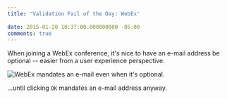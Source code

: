 ```yaml
---
title: 'Validation Fail of the Day: WebEx'
 
date: 2015-01-20 10:37:00.000000000 -05:00
comments: true
---
```

When joining a WebEx conference, it's nice to have an e-mail address be optional -- easier from a user experience perspective.

![WebEx mandates an e-mail even when it's optional.]({{site.post-images}}/ValidationFail_WebEx.png)

...until clicking `OK` mandates an e-mail address anyway.
